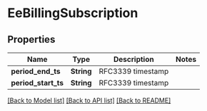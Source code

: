 # EeBillingSubscription

## Properties

Name | Type | Description | Notes
------------ | ------------- | ------------- | -------------
**period_end_ts** | **String** | RFC3339 timestamp | 
**period_start_ts** | **String** | RFC3339 timestamp | 

[[Back to Model list]](../README.md#documentation-for-models) [[Back to API list]](../README.md#documentation-for-api-endpoints) [[Back to README]](../README.md)


